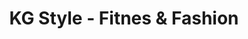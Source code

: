 ---
title: "KG Style - Fitnes & Fashion"
url: /knittefeld/kg-style-fitnes-und-fashion/
shop: Sport
---